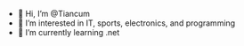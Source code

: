 - 👋 Hi, I’m @Tiancum
- 👀 I’m interested in IT, sports, electronics, and programming
- 🌱 I’m currently learning .net

<!---
Tiancum/Tiancum is a ✨ special ✨ repository because its `README.md` (this file) appears on your GitHub profile.
You can click the Preview link to take a look at your changes.
--->
